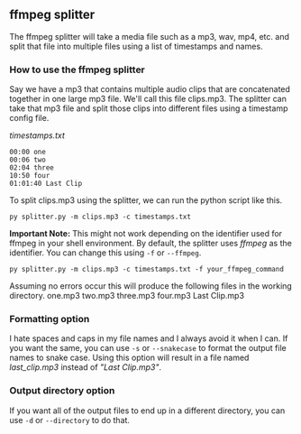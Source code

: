 ## ffmpeg splitter
The ffmpeg splitter will take a media file such as a mp3, wav, mp4, etc. and split that file into multiple files using a list of timestamps and names.

### How to use the ffmpeg splitter
Say we have a mp3 that contains multiple audio clips that are concatenated together in one large mp3 file. We'll call this file clips.mp3. The splitter can take that mp3 file and split those clips into different files using a timestamp config file.

*timestamps.txt*
```
00:00 one
00:06 two
02:04 three
10:50 four
01:01:40 Last Clip
```

To split clips.mp3 using the splitter, we can run the python script like this.

`py splitter.py -m clips.mp3 -c timestamps.txt`

**Important Note:** This might not work depending on the identifier used for ffmpeg in your shell environment. By default, the splitter uses *ffmpeg* as the identifier. You can change this using `-f` or `--ffmpeg`.

`py splitter.py -m clips.mp3 -c timestamps.txt -f your_ffmpeg_command`

Assuming no errors occur this will produce the following files in the working directory.
one.mp3
two.mp3
three.mp3
four.mp3
Last Clip.mp3

### Formatting option

I hate spaces and caps in my file names and I always avoid it when I can. If you want the same, you can use `-s` or `--snakecase` to format the output file names to snake case. Using this option will result in a file named *last_clip.mp3* instead of *"Last Clip.mp3"*.

### Output directory option
If you want all of the output files to end up in a different directory, you can use `-d` or `--directory` to do that.
